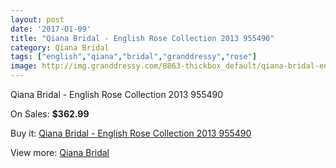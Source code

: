 ```yaml
---
layout: post
date: '2017-01-09'
title: "Qiana Bridal - English Rose Collection 2013 955490"
category: Qiana Bridal
tags: ["english","qiana","bridal","granddressy","rose"]
image: http://img.granddressy.com/8863-thickbox_default/qiana-bridal-english-rose-collection-2013-955490.jpg
---
```

Qiana Bridal - English Rose Collection 2013 955490

On Sales: **$362.99**
<a href="https://www.granddressy.com/en/qiana-bridal/8093-qiana-bridal-english-rose-collection-2013-955490.html"><amp-img layout="responsive" width="600" height="600" src="//img.granddressy.com/8863-thickbox_default/qiana-bridal-english-rose-collection-2013-955490.jpg" alt="Qiana Bridal - English Rose Collection 2013 955490 0" /></a>

Buy it: [Qiana Bridal - English Rose Collection 2013 955490](https://www.granddressy.com/en/qiana-bridal/8093-qiana-bridal-english-rose-collection-2013-955490.html "Qiana Bridal - English Rose Collection 2013 955490")

View more: [Qiana Bridal](https://www.granddressy.com/en/117-qiana-bridal "Qiana Bridal")